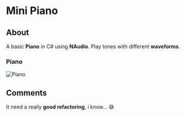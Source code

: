 # Mini Piano

## About
A basic **Piano** in C# using **NAudio**. Play tones with different **waveforms**.

### Piano
![Piano](https://github.com/JoaoLuizSevero/BasicKeyboard/blob/master/BasicKeyboard/keyboard.PNG)

## Comments
It need a really **good refactoring**, i know... :sweat_smile:
